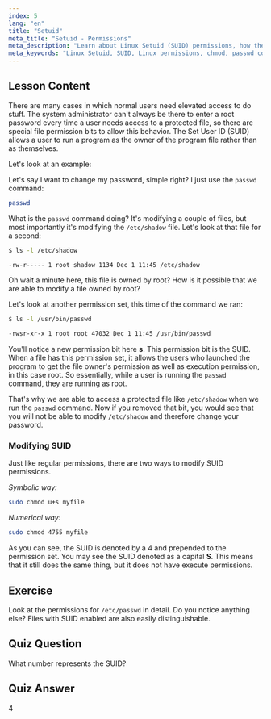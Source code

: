 ```yaml
---
index: 5
lang: "en"
title: "Setuid"
meta_title: "Setuid - Permissions"
meta_description: "Learn about Linux Setuid (SUID) permissions, how they work, and how to modify them. Understand SUID for secure file access in Linux."
meta_keywords: "Linux Setuid, SUID, Linux permissions, chmod, passwd command, Linux security, beginner Linux, Linux tutorial"
---
```


## Lesson Content

There are many cases in which normal users need elevated access to do stuff. The system administrator can't always be there to enter a root password every time a user needs access to a protected file, so there are special file permission bits to allow this behavior. The Set User ID (SUID) allows a user to run a program as the owner of the program file rather than as themselves.

Let's look at an example:

Let's say I want to change my password, simple right? I just use the `passwd` command:

```bash
passwd
```

What is the `passwd` command doing? It's modifying a couple of files, but most importantly it's modifying the `/etc/shadow` file. Let's look at that file for a second:

```bash
$ ls -l /etc/shadow

-rw-r----- 1 root shadow 1134 Dec 1 11:45 /etc/shadow
```

Oh wait a minute here, this file is owned by root? How is it possible that we are able to modify a file owned by root?

Let's look at another permission set, this time of the command we ran:

```bash
$ ls -l /usr/bin/passwd

-rwsr-xr-x 1 root root 47032 Dec 1 11:45 /usr/bin/passwd
```

You'll notice a new permission bit here **s**. This permission bit is the SUID. When a file has this permission set, it allows the users who launched the program to get the file owner's permission as well as execution permission, in this case root. So essentially, while a user is running the `passwd` command, they are running as root.

That's why we are able to access a protected file like `/etc/shadow` when we run the `passwd` command. Now if you removed that bit, you would see that you will not be able to modify `/etc/shadow` and therefore change your password.

### Modifying SUID

Just like regular permissions, there are two ways to modify SUID permissions.

_Symbolic way:_

```bash
sudo chmod u+s myfile
```

_Numerical way:_

```bash
sudo chmod 4755 myfile
```

As you can see, the SUID is denoted by a 4 and prepended to the permission set. You may see the SUID denoted as a capital **S**. This means that it still does the same thing, but it does not have execute permissions.

## Exercise

Look at the permissions for `/etc/passwd` in detail. Do you notice anything else? Files with SUID enabled are also easily distinguishable.

## Quiz Question

What number represents the SUID?

## Quiz Answer

4

